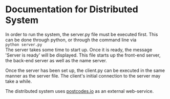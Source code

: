 # Documentation for Distributed System

In order to run the system, the server.py file must be executed first. This can be done through python, or through the command line via  
`python server.py`  
The server takes some time to start up. Once it is ready, the message 'Server is ready' will be displayed. This file starts up the front-end server, the back-end server as well as the name server.


Once the server has been set up, the client.py can be executed in the same manner as the server file. The client's initial connection to the server may take a while.


The distributed system uses [postcodes.io](https://postcodes.io/) as an external web-service.